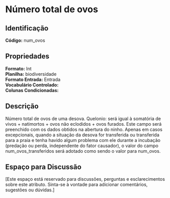 # Número total de ovos

## Identificação
**Código:** num_ovos

## Propriedades
**Formato:** Int  
**Planilha:** biodiversidade  
**Formato Entrada:** Entrada  
**Vocabulário Controlado:**   
**Colunas Condicionadas:**   

## Descrição
Número total de ovos de uma desova. Quelonio: será igual à somatória de vivos + natimortos + ovos não eclodidos + ovos furados. Este campo será preenchido com os dados obtidos na abertura do ninho. Apenas em casos excepcionais, quando a situação da desova for transferida ou transferida para a praia e tenha havido algum problema com ele durante a incubação (predação ou perda, independente do fator causador), o valor do campo num_ovos_transferidos será adotado como sendo o valor para num_ovos.

## Espaço para Discussão
[Este espaço está reservado para discussões, perguntas e esclarecimentos sobre este atributo. Sinta-se à vontade para adicionar comentários, sugestões ou dúvidas.]
